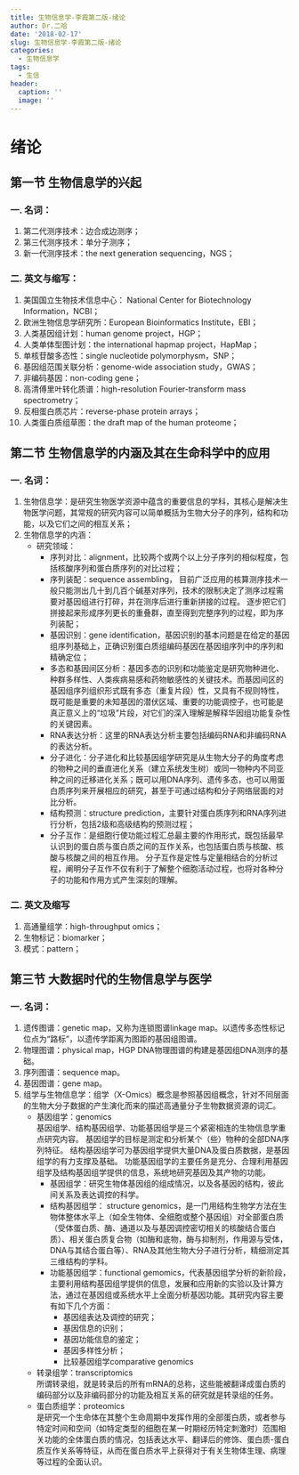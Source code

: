 ```yaml
---
title: 生物信息学-李霞第二版-绪论
author: Dr.二哈
date: '2018-02-17'
slug: 生物信息学-李霞第二版-绪论
categories:
  - 生物信息学
tags:
  - 生信
header:
  caption: ''
  image: ''
---
```


# 绪论
## 第一节 生物信息学的兴起
### 一. 名词：
1. 第二代测序技术：边合成边测序；
2. 第三代测序技术：单分子测序；
3. 新一代测序技术：the next generation sequencing，NGS；


###  二. 英文与缩写：
1. 美国国立生物技术信息中心： National  Center for Biotechnology Information，NCBI；
2. 欧洲生物信息学研究所：European Bioinformatics Institute，EBI；
3. 人类基因组计划：human genome project，HGP；
4. 人类单体型图计划：the international hapmap project，HapMap；
5. 单核苷酸多态性：single nucleotide polymorphysm，SNP；
6. 基因组范围关联分析：genome-wide association study，GWAS；
7. 非编码基因：non-coding gene；
8. 高清傅里叶转化质谱：high-resolution Fourier-transform mass spectrometry；
9. 反相蛋白质芯片：reverse-phase protein arrays；
10. 人类蛋白质组草图：the draft map of the human proteome；


## 第二节 生物信息学的内涵及其在生命科学中的应用
### 一. 名词：
1. 生物信息学：是研究生物医学资源中蕴含的重要信息的学科，其核心是解决生物医学问题，其常规的研究内容可以简单概括为生物大分子的序列，结构和功能，以及它们之间的相互关系；
2. 生物信息学的内涵：
   + 研究领域：
     + 序列对比：alignment，比较两个或两个以上分子序列的相似程度，包括核酸序列和蛋白质序列的对比过程；
     + 序列装配：sequence assembling， 目前广泛应用的核算测序技术一般只能测出几十到几百个碱基对序列，技术的限制决定了测序过程需要对基因组进行打碎，并在测序后进行重新拼接的过程。
       逐步把它们拼接起来形成序列更长的重叠群，直至得到完整序列的过程，即为序列装配；
     + 基因识别：gene identification，基因识别的基本问题是在给定的基因组序列基础上，正确识别蛋白质组编码基因在基因组序列中的序列和精确定位；
     + 多态和基因间区分析：基因多态的识别和功能鉴定是研究物种进化、种群多样性、人类疾病易感和药物敏感性的关键技术。而基因间区的基因组序列组织形式既有多态（重复片段）性，又具有不规则特性，既可能是重要的未知基因的潜伏区域、重要的功能调控子，也可能是真正意义上的“垃圾”片段，对它们的深入理解是解释华因组功能复杂性的关键因素。
     + RNA表达分析：这里的RNA表达分析主要包括编码RNA和非编码RNA的表达分析。
     + 分子进化：分子进化和比较基因组学研究是从生物大分子的角度考虑的物种之间的垂直进化关系（建立系统发生树）或同一物种内不同亚种之间的迁移进化关系；既可以用DNA序列、遗传多态，也可以用蛋白质序列来开展相应的研究，甚至于可通过结构和分子网络层面的对比分析。
     + 结构预测：structure prediction，主要针对蛋白质序列和RNA序列进行分析，包括2级和高级结构的预测过程；
     + 分子互作：是细胞行使功能过程汇总最主要的作用形式，既包括最早认识到的蛋白质与蛋白质之间的互作关系，也包括蛋白质与核酸、核酸与核酸之间的相互作用。
     分子互作是定性与定量相结合的分析过程，阐明分子互作不仅有利于了解整个细胞活动过程，也将对各种分子的功能和作用方式产生深刻的理解。


### 二. 英文及缩写
1. 高通量组学：high-throughput omics；
2. 生物标记：biomarker；
3. 模式：pattern；


## 第三节 大数据时代的生物信息学与医学
### 一. 名词：
1. 遗传图谱：genetic map，又称为连锁图谱linkage map。以遗传多态性标记位点为“路标”，以遗传学距离为图距的基因组图谱。
2. 物理图谱：physical map，HGP DNA物理图谱的构建是基因组DNA测序的基础。
1. 序列图谱：sequence map。
1. 基因图谱：gene map。
1. 组学与生物信息学：组学（X-Omics）概念是参照基因组概念，针对不同层面的生物大分子数据的产生演化而来的描述高通量分子生物数据资源的词汇。
   + 基因组学：genomics     
     基因组学、结构基因组学、功能基因组学是三个紧密相连的生物信息学重点研究内容。
     基因组学的目标是测定和分析某个（些）物种的全部DNA序列特征。
     结构基因组学可为基因组学提供大量DNA及蛋白质数据，是基因组学的有力支撑及基础。
     功能基因组学的主要任务是充分、合理利用基因组学及结构基因组学提供的信息，系统地研究基因及其产物的功能。        
     + 基因组学：研究生物体基因组的组成情况，以及各基因的结构，彼此间关系及表达调控的科学。
     + 结构基因组学： structure genomics，是一门用结构生物学方法在生物体整体水平上（如全生物体、全细胞或整个基因组）对全部蛋白质（受体蛋白质、酶、通道以及与基因调控密切相关的核酸结合蛋白质）、相关蛋白质复合物（如酶和底物，酶与抑制剂，作用源与受体，DNA与其结合蛋白等）、RNA及其他生物大分子进行分析，精细测定其三维结构的学科。
     + 功能基因组学：functional gemomics，代表基因组学分析的新阶段，主要利用结构基因组学提供的信息，发展和应用新的实验以及计算方法，通过在基因组或系统水平上全面分析基因功能。其研究内容主要有如下几个方面：
        + 基因组表达及调控的研究；   
        + 基因信息的识别；
        + 基因功能信息的鉴定；
        + 基因多样性分析；
        + 比较基因组学comparative genomics
   + 转录组学：transcriptomics     
     所谓转录组，就是转录后的所有mRNA的总称，这些能被翻译成蛋白质的编码部分以及非编码部分的功能及相互关系的研究就是转录组的任务。
   + 蛋白质组学：proteomics     
     是研究一个生命体在其整个生命周期中发挥作用的全部蛋白质，或者参与特定时间和空间（如特定类型的细胞在某一时期经历特定刺激时）范围相关功能的全体蛋白质的情况，包括表达水平、翻译后的修饰、蛋白质-蛋白质互作关系等特征，从而在蛋白质水平上获得对于有关生物体生理、病理等过程的全面认识。
